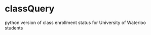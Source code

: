 classQuery
==============

python version of class enrollment status for University of Waterloo students
